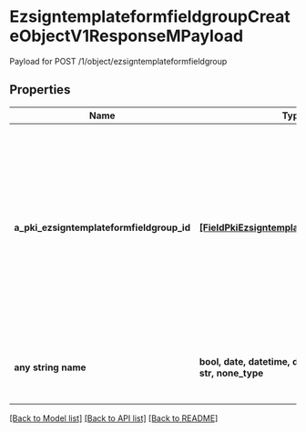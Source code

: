 # EzsigntemplateformfieldgroupCreateObjectV1ResponseMPayload

Payload for POST /1/object/ezsigntemplateformfieldgroup

## Properties
Name | Type | Description | Notes
------------ | ------------- | ------------- | -------------
**a_pki_ezsigntemplateformfieldgroup_id** | [**[FieldPkiEzsigntemplateformfieldgroupID]**](FieldPkiEzsigntemplateformfieldgroupID.md) | An array of unique IDs representing the object that were requested to be created.  They are returned in the same order as the array containing the objects to be created that was sent in the request. | 
**any string name** | **bool, date, datetime, dict, float, int, list, str, none_type** | any string name can be used but the value must be the correct type | [optional]

[[Back to Model list]](../README.md#documentation-for-models) [[Back to API list]](../README.md#documentation-for-api-endpoints) [[Back to README]](../README.md)


